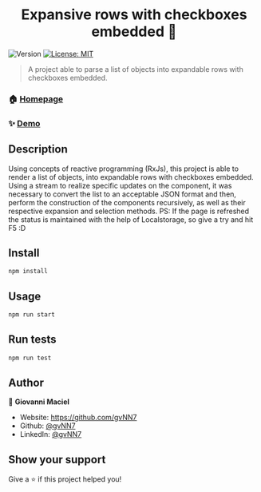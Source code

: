 <h1 align="center">Expansive rows with checkboxes embedded 👋</h1>
<p>
  <img alt="Version" src="https://img.shields.io/badge/version-1.0.0-blue.svg?cacheSeconds=2592000" />
  <a href="#" target="_blank">
    <img alt="License: MIT" src="https://img.shields.io/badge/License-MIT-yellow.svg" />
  </a>
</p>

> A project able to parse a list of objects into expandable rows with checkboxes embedded.

### 🏠 [Homepage](https://github.com/gvNN7/HiPlataformTest/)

### ✨ [Demo](https://hiplataform-test.netlify.app/)

## Description

Using concepts of reactive programming (RxJs), this project is able to render a list of objects, into expandable rows with checkboxes embedded. Using a stream to realize specific updates on the component, it was necessary to convert the list to an acceptable JSON format and then, perform the construction of the components recursively, as well as their respective expansion and selection methods.
PS: If the page is refreshed the status is maintained with the help of Localstorage, so give a try and hit F5 :D

## Install

```sh
npm install
```

## Usage

```sh
npm run start
```

## Run tests

```sh
npm run test
```

## Author

👤 **Giovanni Maciel**

* Website: https://github.com/gvNN7
* Github: [@gvNN7](https://github.com/gvNN7)
* LinkedIn: [@gvNN7](https://linkedin.com/in/gvNN7)

## Show your support

Give a ⭐️ if this project helped you!
